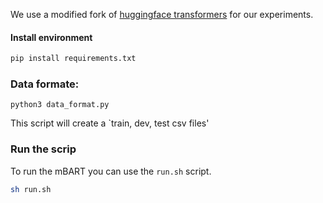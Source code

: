 We use a modified fork of [huggingface transformers](https://github.com/huggingface/transformers) for our experiments.

#### Install environment

```sh
pip install requirements.txt
```

### Data formate:
```
python3 data_format.py
```

This script will create a `train, dev, test csv files'


### Run the scrip

To run the mBART you can use the `run.sh` script.

```sh
sh run.sh
```


